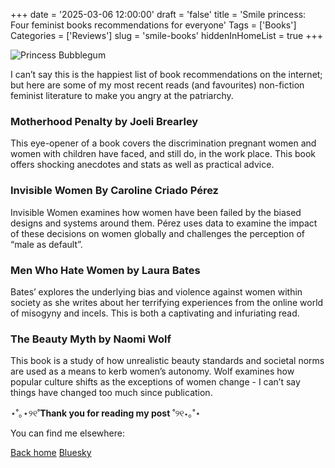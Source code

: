 +++
date = '2025-03-06 12:00:00'
draft = 'false'
title = 'Smile princess: Four feminist books recommendations for everyone'
Tags = ['Books']
Categories = ['Reviews']
slug = 'smile-books'
hiddenInHomeList = true
+++

![Princess Bubblegum](/images/pb.gif)

I can’t say this is the happiest list of book recommendations on the internet; but here are some of my most recent reads (and favourites) non-fiction feminist literature to make you angry at the patriarchy.

### Motherhood Penalty by Joeli Brearley

This eye-opener of a book covers the discrimination pregnant women and women with children have faced, and still do, in the work place. This book offers shocking anecdotes and stats as well as practical advice.

### Invisible Women By Caroline Criado Pérez

Invisible Women examines how women have been failed by the biased designs and systems around them. Pérez uses data to examine the impact of these decisions on women globally and challenges the perception of “male as default”.

### Men Who Hate Women by Laura Bates

Bates’ explores the underlying bias and violence against women within society as she writes about her terrifying experiences from the online world of misogyny and incels. This is both a captivating and infuriating read.

### The Beauty Myth by Naomi Wolf

This book is a study of how unrealistic beauty standards and societal norms are used as a means to kerb women’s autonomy. Wolf examines how popular culture shifts as the exceptions of women change - I can’t say things have changed too much since publication.

⋆˚｡⋆୨୧˚**Thank you for reading my post** ˚୨୧⋆｡˚⋆

You can find me elsewhere:

[Back home](http://marwa.gorvan.com)
[Bluesky](https://bsky.app/profile/marwa.gorvan.com)

